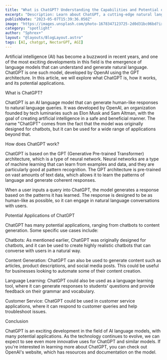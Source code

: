 ```yaml
---
title: "What is ChatGPT? Understanding the Capabilities and Potential of this AI Language Model"
excerpt: "Description: Learn about ChatGPT, a cutting-edge natural language processing tool that uses machine learning to generate human-like text. Discover how it works and how it can be used in a variety of industries."
publishDate: "2023-05-07T15:39:36.050Z"
image: "https://images.unsplash.com/photo-1678347123725-2d0d31bc06bd?ixlib=rb-4.0.3&ixid=MnwxMjA3fDB8MHxwaG90by1wYWdlfHx8fGVufDB8fHx8&auto=format&fit=crop&w=802&q=80"
category: "spotlight"
author: "Sphrex+"
layout: "@layouts/BlogLayout.astro"
tags: [AI, chatgpt, NectarGPT, AGI]
---
```


Artificial intelligence (AI) has become a buzzword in recent years, and one of the most exciting developments in this field is the emergence of language models that can understand and generate natural language. ChatGPT is one such model, developed by OpenAI using the GPT architecture. In this article, we will explore what ChatGPT is, how it works, and its potential applications.

What is ChatGPT?

ChatGPT is an AI language model that can generate human-like responses to natural language queries. It was developed by OpenAI, an organization founded by tech luminaries such as Elon Musk and Sam Altman, with the goal of creating artificial intelligence in a safe and beneficial manner. The name "ChatGPT" comes from the fact that the model was originally designed for chatbots, but it can be used for a wide range of applications beyond that.

How does ChatGPT work?

ChatGPT is based on the GPT (Generative Pre-trained Transformer) architecture, which is a type of neural network. Neural networks are a type of machine learning that can learn from examples and data, and they are particularly good at pattern recognition. The GPT architecture is pre-trained on vast amounts of text data, which allows it to learn the patterns of language and generate coherent responses.

When a user inputs a query into ChatGPT, the model generates a response based on the patterns it has learned. The response is designed to be as human-like as possible, so it can engage in natural language conversations with users.

Potential Applications of ChatGPT

ChatGPT has many potential applications, ranging from chatbots to content generation. Some specific use cases include:

Chatbots: As mentioned earlier, ChatGPT was originally designed for chatbots, and it can be used to create highly realistic chatbots that can converse with users in a natural way.

Content Generation: ChatGPT can also be used to generate content such as articles, product descriptions, and social media posts. This could be useful for businesses looking to automate some of their content creation.

Language Learning: ChatGPT could also be used as a language learning tool, where it can generate responses to students' questions and provide feedback on their grammar and vocabulary.

Customer Service: ChatGPT could be used in customer service applications, where it can respond to customer queries and help troubleshoot issues.

Conclusion

ChatGPT is an exciting development in the field of AI language models, with many potential applications. As the technology continues to evolve, we can expect to see even more innovative uses for ChatGPT and similar models. If you're interested in learning more about ChatGPT, you can check out OpenAI's website, which has resources and documentation on the model.